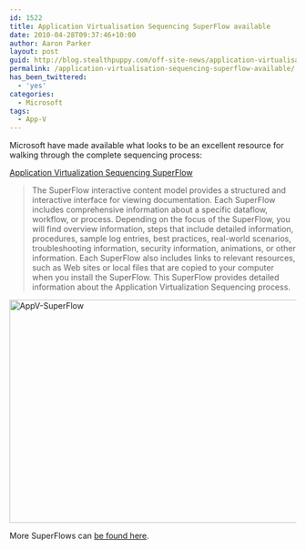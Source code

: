 ```yaml
---
id: 1522
title: Application Virtualisation Sequencing SuperFlow available
date: 2010-04-28T09:37:46+10:00
author: Aaron Parker
layout: post
guid: http://blog.stealthpuppy.com/off-site-news/application-virtualisation-sequencing-superflow-available
permalink: /application-virtualisation-sequencing-superflow-available/
has_been_twittered:
  - 'yes'
categories:
  - Microsoft
tags:
  - App-V
---
```

Microsoft have made available what looks to be an excellent resource for walking through the complete sequencing process:

[Application Virtualization Sequencing SuperFlow](http://www.microsoft.com/downloads/details.aspx?displaylang=en&FamilyID=8c4dfab6-7ef5-4188-a531-346cf9bfe7bf)

> The SuperFlow interactive content model provides a structured and interactive interface for viewing documentation. Each SuperFlow includes comprehensive information about a specific dataflow, workflow, or process. Depending on the focus of the SuperFlow, you will find overview information, steps that include detailed information, procedures, sample log entries, best practices, real-world scenarios, troubleshooting information, security information, animations, or other information. Each SuperFlow also includes links to relevant resources, such as Web sites or local files that are copied to your computer when you install the SuperFlow. This SuperFlow provides detailed information about the Application Virtualization Sequencing process.

[<img style="border-bottom: 0px; border-left: 0px; display: inline; border-top: 0px; border-right: 0px" title="AppV-SuperFlow" border="0" alt="AppV-SuperFlow" src="http://stealthpuppy.com/wp-content/uploads/2010/04/AppVSuperFlow_thumb.png" width="633" height="392" />](http://stealthpuppy.com/wp-content/uploads/2010/04/AppVSuperFlow.png) 

More SuperFlows can [be found here](http://www.microsoft.com/downloads/en/results.aspx?pocId=&freetext=superflow&DisplayLang=en).